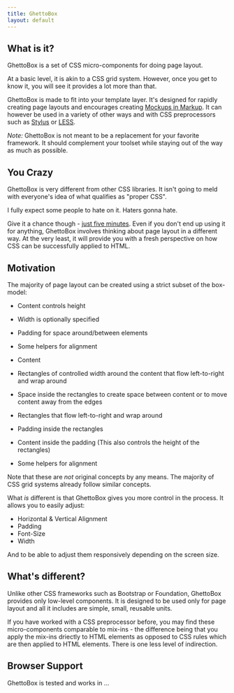 ```yaml
---
title: GhettoBox
layout: default
---
```


## What is it?

GhettoBox is a set of CSS micro-components for doing page layout.

At a basic level, it is akin to a CSS grid system. However, once you get to know it, you will see it provides a lot more than that.

<!-- <iframe style="height: 800px;" class="w-fill" src="demo-animation/" frameborder="0"></iframe> -->

GhettoBox is made to fit into your template layer. It's designed for rapidly creating page layouts and encourages creating [Mockups in Markup](#). It can however be used in a variety of other ways and with CSS preprocessors such as [Stylus](#) or [LESS](#).

<div class="cs-2 pad-sm rnd-xs" markdown="1">

*Note:* GhettoBox is not meant to be a replacement for your favorite framework. It should complement your toolset while staying out of the way as much as possible.

</div>

## You Crazy

GhettoBox is very different from other CSS libraries. It isn't going to meld with everyone's idea of what qualifies as "proper CSS".

I fully expect some people to hate on it. Haters gonna hate.

Give it a chance though - [just five minutes](https://signalvnoise.com/posts/3124-give-it-five-minutes). Even if you don't end up using it for anything, GhettoBox involves thinking about page layout in a different way. At the very least, it will provide you with a fresh perspective on how CSS can be successfully applied to HTML.

## Motivation

The majority of page layout can be created using a strict subset of the box-model:

- Content controls height
- Width is optionally specified
- Padding for space around/between elements
- Some helpers for alignment

- Content
- Rectangles of controlled width around the content that flow left-to-right and wrap around
- Space inside the rectangles to create space between content or to move content away from the edges

- Rectangles that flow left-to-right and wrap around
- Padding inside the rectangles
- Content inside the padding (This also controls the height of the rectangles)
- Some helpers for alignment

Note that these are *not* original concepts by any means. The majority of CSS grid systems already follow similar concepts.

What *is* different is that GhettoBox gives you more control in the process. It allows you to easily adjust:

- Horizontal & Vertical Alignment
- Padding
- Font-Size
- Width

And to be able to adjust them responsively depending on the screen size.

## What's different?

Unlike other CSS frameworks such as Bootstrap or Foundation, GhettoBox provides only low-level components. It is designed to be used only for page layout and all it includes are simple, small, reusable units.

If you have worked with a CSS preprocessor before, you may find these micro-components comparable to mix-ins - the difference being that you apply the mix-ins driectly to HTML elements as opposed to CSS rules which are then applied to HTML elements. There is one less level of indirection.

<!--

### Comparison to "Semantic" grid systems

Benefits of this approach:

- We can see at a glance how an element will fit in its context
	- Space occupied
	- How does it interact with adjacent elements?
- Doing layout and markup in one place makes for a rapid workflow
	- Don't need to hunt down CSS rules
	- All in one context
	- Don't need to think up clever names/selectors
		- ".sidebar > li > a"
		- ".front-page-logo"
		- etc

Disadvantages:

- Can lead to verbosity in the markup
- CSS files can be bulky

-->

## Browser Support

GhettoBox is tested and works in ...
